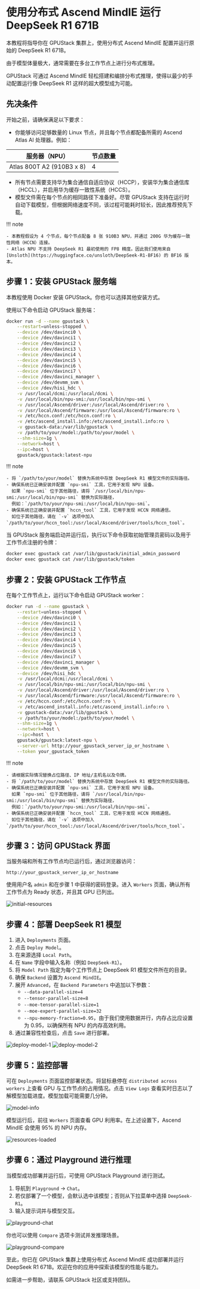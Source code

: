 # 使用分布式 Ascend MindIE 运行 DeepSeek R1 671B

本教程将指导你在 GPUStack 集群上，使用分布式 Ascend MindIE 配置并运行原始的 DeepSeek R1 671B。

由于模型体量极大，通常需要在多台工作节点上进行分布式推理。

GPUStack 可通过 Ascend MindIE 轻松搭建和编排分布式推理，使得以最少的手动配置运行像 DeepSeek R1 这样的超大模型成为可能。

## 先决条件

开始之前，请确保满足以下要求：

- 你能够访问足够数量的 Linux 节点，并且每个节点都配备所需的 Ascend Atlas AI 处理器。例如：

<div class="center-table" markdown>

| 服务器（NPU）                | 节点数量 |
| --------------------------- | -------- |
| Atlas 800T A2 (910B3 x 8)   | 4        |

</div>

- 所有节点需要支持华为集合通信自适应协议（HCCP），安装华为集合通信库（HCCL），并启用华为缓存一致性系统（HCCS）。
- 模型文件需在每个节点的相同路径下准备好。尽管 GPUStack 支持在运行时自动下载模型，但根据网络速度不同，该过程可能耗时较长，因此推荐预先下载。

!!! note

    - 本教程假设为 4 个节点，每个节点配备 8 张 910B3 NPU，并通过 200G 华为缓存一致性网络（HCCN）连接。
    - Atlas NPU 不支持 DeepSeek R1 最初使用的 FP8 精度。因此我们使用来自 [Unsloth](https://huggingface.co/unsloth/DeepSeek-R1-BF16) 的 BF16 版本。

## 步骤 1：安装 GPUStack 服务端

本教程使用 Docker 安装 GPUStack。你也可以选择其他安装方式。

使用以下命令启动 GPUStack 服务端：

```bash
docker run -d --name gpustack \
    --restart=unless-stopped \
    --device /dev/davinci0 \
    --device /dev/davinci1 \
    --device /dev/davinci2 \
    --device /dev/davinci3 \
    --device /dev/davinci4 \
    --device /dev/davinci5 \
    --device /dev/davinci6 \
    --device /dev/davinci7 \
    --device /dev/davinci_manager \
    --device /dev/devmm_svm \
    --device /dev/hisi_hdc \
    -v /usr/local/dcmi:/usr/local/dcmi \
    -v /usr/local/bin/npu-smi:/usr/local/bin/npu-smi \
    -v /usr/local/Ascend/driver:/usr/local/Ascend/driver:ro \
    -v /usr/local/Ascend/firmware:/usr/local/Ascend/firmware:ro \
    -v /etc/hccn.conf:/etc/hccn.conf:ro \
    -v /etc/ascend_install.info:/etc/ascend_install.info:ro \
    -v gpustack-data:/var/lib/gpustack \
    -v /path/to/your/model:/path/to/your/model \
    --shm-size=1g \
    --network=host \
    --ipc=host \
    gpustack/gpustack:latest-npu
```

!!! note

    - 将 `/path/to/your/model` 替换为系统中存放 DeepSeek R1 模型文件的实际路径。
    - 确保系统已正确安装并配置 `npu-smi` 工具，它用于发现 NPU 设备。
      如果 `npu-smi` 位于其他路径，请将 `/usr/local/bin/npu-smi:/usr/local/bin/npu-smi` 替换为实际路径，
      例如：`/path/to/your/npu-smi:/usr/local/bin/npu-smi`。
    - 确保系统已正确安装并配置 `hccn_tool` 工具，它用于发现 HCCN 网络通信。
      如位于其他路径，请在 `-v` 选项中加入 `/path/to/your/hccn_tool:/usr/local/Ascend/driver/tools/hccn_tool`。

当 GPUStack 服务端启动并运行后，执行以下命令获取初始管理员密码以及用于工作节点注册的令牌：

```bash
docker exec gpustack cat /var/lib/gpustack/initial_admin_password
docker exec gpustack cat /var/lib/gpustack/token
```

## 步骤 2：安装 GPUStack 工作节点

在每个工作节点上，运行以下命令启动 GPUStack worker：

```bash
docker run -d --name gpustack \
    --restart=unless-stopped \
    --device /dev/davinci0 \
    --device /dev/davinci1 \
    --device /dev/davinci2 \
    --device /dev/davinci3 \
    --device /dev/davinci4 \
    --device /dev/davinci5 \
    --device /dev/davinci6 \
    --device /dev/davinci7 \
    --device /dev/davinci_manager \
    --device /dev/devmm_svm \
    --device /dev/hisi_hdc \
    -v /usr/local/dcmi:/usr/local/dcmi \
    -v /usr/local/bin/npu-smi:/usr/local/bin/npu-smi \
    -v /usr/local/Ascend/driver:/usr/local/Ascend/driver:ro \
    -v /usr/local/Ascend/firmware:/usr/local/Ascend/firmware:ro \
    -v /etc/hccn.conf:/etc/hccn.conf:ro \
    -v /etc/ascend_install.info:/etc/ascend_install.info:ro \
    -v gpustack-data:/var/lib/gpustack \
    -v /path/to/your/model:/path/to/your/model \
    --shm-size=1g \
    --network=host \
    --ipc=host \
    gpustack/gpustack:latest-npu \
    --server-url http://your_gpustack_server_ip_or_hostname \
    --token your_gpustack_token
```

!!! note

    - 请根据实际情况替换占位路径、IP 地址/主机名以及令牌。
    - 将 `/path/to/your/model` 替换为系统中存放 DeepSeek R1 模型文件的实际路径。
    - 确保系统已正确安装并配置 `npu-smi` 工具，它用于发现 NPU 设备。
      如果 `npu-smi` 位于其他路径，请将 `/usr/local/bin/npu-smi:/usr/local/bin/npu-smi` 替换为实际路径，
      例如：`/path/to/your/npu-smi:/usr/local/bin/npu-smi`。
    - 确保系统已正确安装并配置 `hccn_tool` 工具，它用于发现 HCCN 网络通信。
      如位于其他路径，请在 `-v` 选项中加入 `/path/to/your/hccn_tool:/usr/local/Ascend/driver/tools/hccn_tool`。

## 步骤 3：访问 GPUStack 界面

当服务端和所有工作节点均已运行后，通过浏览器访问：

```
http://your_gpustack_server_ip_or_hostname
```

使用用户名 `admin` 和在步骤 1 中获得的密码登录。进入 `Workers` 页面，确认所有工作节点为 Ready 状态，并且其 GPU 已列出。

![initial-resources](../../assets/tutorials/running-deepseek-r1-671b-with-distributed-ascend-mindie/initial-resources.png)

## 步骤 4：部署 DeepSeek R1 模型

1. 进入 `Deployments` 页面。
2. 点击 `Deploy Model`。
3. 在来源选择 `Local Path`。
4. 在 `Name` 字段中输入名称（例如 `DeepSeek-R1`）。
5. 将 `Model Path` 指定为每个工作节点上 DeepSeek R1 模型文件所在的目录。
6. 确保 `Backend` 设置为 `Ascend MindIE`。
7. 展开 `Advanced`，在 `Backend Parameters` 中追加以下参数：
   - `--data-parallel-size=4`
   - `--tensor-parallel-size=8`
   - `--moe-tensor-parallel-size=1`
   - `--moe-expert-parallel-size=32`
   - `--npu-memory-fraction=0.95`，由于我们使用数据并行，内存占比应设置为 0.95，以确保所有 NPU 的内存高效利用。
8. 通过兼容性检查后，点击 `Save` 进行部署。

![deploy-model-1](../../assets/tutorials/running-deepseek-r1-671b-with-distributed-ascend-mindie/deploy-model-1.png)
![deploy-model-2](../../assets/tutorials/running-deepseek-r1-671b-with-distributed-ascend-mindie/deploy-model-2.png)

## 步骤 5：监控部署

可在 `Deployments` 页面监控部署状态。将鼠标悬停在 `distributed across workers` 上查看 GPU 与工作节点的占用情况。点击 `View Logs` 查看实时日志以了解模型加载进度。模型加载可能需要几分钟。

![model-info](../../assets/tutorials/running-deepseek-r1-671b-with-distributed-ascend-mindie/model-info.png)

模型运行后，前往 `Workers` 页面查看 GPU 利用率。在上述设置下，Ascend MindIE 会使用 95% 的 NPU 内存。

![resources-loaded](../../assets/tutorials/running-deepseek-r1-671b-with-distributed-ascend-mindie/resources-loaded.png)

## 步骤 6：通过 Playground 进行推理

当模型成功部署并运行后，可使用 GPUStack Playground 进行测试。

1. 导航到 `Playground` -> `Chat`。
2. 若仅部署了一个模型，会默认选中该模型；否则从下拉菜单中选择 `DeepSeek-R1`。
3. 输入提示词并与模型交互。

![playground-chat](../../assets/tutorials/running-deepseek-r1-671b-with-distributed-ascend-mindie/playground-chat.png)

你也可以使用 `Compare` 选项卡测试并发推理场景。

![playground-compare](../../assets/tutorials/running-deepseek-r1-671b-with-distributed-ascend-mindie/playground-compare.png)

至此，你已在 GPUStack 集群上使用分布式 Ascend MindIE 成功部署并运行 DeepSeek R1 671B。欢迎在你的应用中探索该模型的性能与能力。

如需进一步帮助，请联系 GPUStack 社区或支持团队。